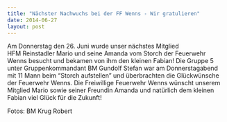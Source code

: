 ```yaml
---
title: "Nächster Nachwuchs bei der FF Wenns - Wir gratulieren"
date: 2014-06-27
layout: post
---
```


Am Donnerstag den 26. Juni wurde unser nächstes Mitglied HFM Reinstadler Mario und seine Amanda vom Storch der Feuerwehr Wenns besucht und bekamen von ihm den kleinen Fabian! Die Gruppe 5 unter Gruppenkommandant BM Gundolf Stefan war am Donnerstagabend mit 11 Mann beim “Storch aufstellen” und überbrachten die Glückwünsche der Feuerwehr Wenns.
Die Freiwillige Feuerwehr Wenns wünscht unserem Mitglied Mario sowie seiner Freundin Amanda und natürlich dem kleinen Fabian viel Glück für die Zukunft!
 

Fotos: BM Krug Robert